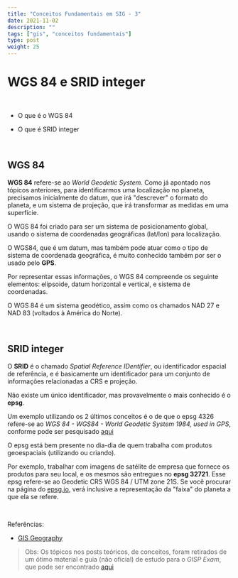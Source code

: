 ```yaml
---
title: "Conceitos Fundamentais em SIG - 3"
date: 2021-11-02
description: ""
tags: ["gis", "conceitos fundamentais"]
type: post
weight: 25
---
```


# WGS 84 e SRID integer

&nbsp;

+ O que é o WGS 84

+ O que é SRID integer

&nbsp;


## WGS 84

**WGS 84** refere-se ao *World Geodetic System*.
Como já apontado nos tópicos
anteriores, para identificarmos uma localização no planeta, precisamos inicialmente
do datum, que irá "descrever" o formato do planeta, e um sistema de projeção,
que irá transformar as medidas em uma superfície.

O WGS 84 foi criado para ser um sistema de posicionamento global, usando
o sistema de coordenadas geográficas (lat/lon) para localização.

O WGS84, que é um datum, mas também pode atuar como o tipo de sistema de
coordenada geográfica, é muito conhecido também por ser o usado pelo **GPS**.

Por representar essas informações, o WGS 84 compreende os seguinte elementos:
elipsoide, datum horizontal e vertical, e sistema de coordenadas.

O WGS 84 é um sistema geodético, assim como os chamados NAD 27 e NAD 83 (voltados
à América do Norte).

&nbsp;

## SRID integer

O **SRID** é o chamado *Spatial Reference IDentifier*, ou identificador espacial
de referência, e é basicamente um identificador para um conjunto de informações
relacionadas a CRS e projeção.

Não existe um único identificador, mas provavelmente o mais conhecido é o
**epsg**.

Um exemplo utilizando os 2 últimos conceitos é o de que o epsg 4326 refere-se
ao *WGS 84 - WGS84 - World Geodetic System 1984, used in GPS*, conforme
pode ser pesquisado [aqui](https://epsg.io/?q=4326)

O epsg está bem presente no dia-dia de quem trabalha com produtos geoespaciais
(utilizando ou criando).

Por exemplo, trabalhar com imagens de satélite de empresa que fornece os 
produtos para seu local, e os mesmos são entregues no **epsg 32721**.
Esse epsg refere-se ao Geodetic CRS WGS 84 / UTM zone 21S.
Se você procurar na página do [epsg.io](https://epsg.io/32721), verá inclusive a representação
da "faixa" do planeta a que ela se refere.


&nbsp;

Referências:

+ [GIS Geography](https://gisgeography.com/wgs84-world-geodetic-system)

> Obs: Os tópicos nos posts teóricos, de conceitos, foram retirados de um ótimo
material e guia (não oficial) de estudo para o *GISP Exam*,
que pode ser encontrado [aqui](https://www.gisci.org/Portals/0/PDF's/GISP%20Unofficial%20Study%20Guide%202019%20v2.pdf?ver=hWEX0NspSVz4XcX0FFf3YA%3d%3d)


